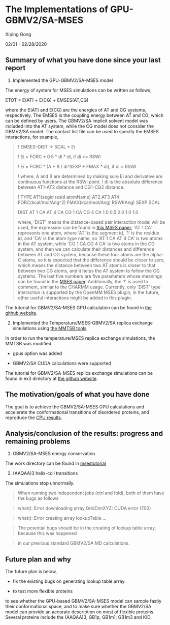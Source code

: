 # The Implementations of GPU-GBMV2/SA-MSES

Xiping Gong

02/01 - 02/28/2020


## Summary of what you have done since your last report

1. Implemented the GPU-GBMV2/SA-MSES model 

The energy of system for MSES simulations can be written as follows,

ETOT = E(AT) + E(CG) + EMSES(AT,CG)

where the E(AT) and E(CG) are the energies of AT and CG systems, respectively.
The EMSES is the coupling energy between AT and CG, which can be defined by users.
The GBMV2/SA implicit solvent model was included into the AT system, 
while the CG model does not consider the GBMV2/SA model. The contact list file
can be used to specify the EMSES interactions, for example, 

> ! EMSES-DIST -> SCAL * Ei
>
> ! Ei = FORC * 0.5 * di * di, if di <= RSWI
>
> ! Ei = FORC * (A + B / di^SEXP + FMAX * di), if di > RSWI
>
> ! where, A and B are determined by making sure Ei and derivative are continuous functions at the RSWI point.
> ! di is the absolute difference between AT1-AT2 distance and CG1-CG2 distance.
>
> ! TYPE AT1(segid resid atomName) AT2 AT3 AT4 FORC(kcal/mol/Ang^2) FMAX(kcal/mol/Ang) RSWI(Ang) SEXP SCAL
>   
> DIST AT 1  CA AT 4  CA  CG 1  CA CG 4  CA 1.0 0.5 2.0 1.0 1.0
>
> where, 'DIST' means the distance-based pair interaction model will be used, the expression can be found in 
> [this MSES paper](https://pubs.acs.org/doi/abs/10.1021/ct500031v); 'AT 1 CA' represents one atom, where 'AT' is the
> segment id, '1' is the residue id, and 'CA' is the atom type name, so 'AT 1  CA AT 4  CA' is two atoms in the 
> AT system, while 'CG 1  CA CG 4  CA' is two atoms in the CG system, and then we can calculate their distances 
> and difference between AT and CG system, because these four atoms are the alpha-C atoms, so it is expected that
> the difference should be closer to zero, which means the distance between two AT atoms is closer to that between
> two CG atoms, and it helps the AT system to follow the CG systems. The last five numbers are five parameters
> whose meanings can be found in the [MSES paper](https://pubs.acs.org/doi/abs/10.1021/ct500031v). Additionally, the
> '!' is used to comment, similar to the CHARMM usage. 
> Currently, only 'DIST' type interaction is supported by the OpenMM MSES plugin, in the future, other useful interactions
> might be added in this plugin.

The tutorial for GBMV2/SA-MSES GPU calculation can be found in [the github website](https://github.com/XipingGong/msestutorial).

2. Implemented the Temperature/MSES-GBMV2/SA replica exchange simulations using [the MMTSB tools](https://github.com/mmtsb/toolset)

In order to run the temperature/MSES replica exchange simulations, the MMTSB was modified.

* gpus option was added

* GBMV2/SA CUDA calculations were supported

The tutorial for GBMV2/SA-MSES replica exchange simulations can be found in ex3 directory at [the github website](https://github.com/XipingGong/msestutorial).

## The motivation/goals of what you have done

The goal is to achieve the GBMV2/SA-MSES GPU calculations and accelerate the conformational
transitions of disordered proteins, and reproduce the [CPU results](https://onlinelibrary.wiley.com/doi/full/10.1002/jcc.24734).

## Analysis/conclusion of the results: progress and remaining problems

1. GBMV2/SA-MSES energy conservation

The work directory can be found in [msestutorial](https://github.com/XipingGong/msestutorial/tree/master/ex2)

2. (AAQAA)3 helix-coil transitions

The simulations stop unnormally.

> When running two independent jobs (ctrl and fold), both of them have the bugs as follows

> what():  Error downloading array GridDimXYZ: CUDA error (700)

> what():  Error creating array lookupTable ...

> The potential bugs should be in the creating of lookup table array, because this was happened 

> in our previous standard GBMV2/SA MD calculations.


## Future plan and why

The future plan is below, 

* fix the existing bugs on generating lookup table array.

* to test more flexible proteins

to see whether the GPU-based GBMV2/SA-MSES model can sample
fastly their conformational space, and to make sure whether the GBMV2/SA model can provide an accurate description 
on most of flexible proteins. Several proteins include the (AAQAA)3, GB1p, GB1m1, GB1m3 and KID.


